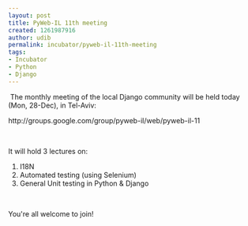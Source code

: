 ```yaml
---
layout: post
title: PyWeb-IL 11th meeting
created: 1261987916
author: udib
permalink: incubator/pyweb-il-11th-meeting
tags:
- Incubator
- Python
- Django
---
```

<p>&nbsp;The monthly meeting of the local Django community will be held today (Mon, 28-Dec), in Tel-Aviv:</p>
<p>http://groups.google.com/group/pyweb-il/web/pyweb-il-11</p>
<p>&nbsp;</p>
<p>It will hold 3 lectures on:</p>
<ol>
    <li>I18N</li>
    <li>Automated testing (using Selenium)</li>
    <li>General Unit testing in Python &amp; Django</li>
</ol>
<p>&nbsp;</p>
<p>You're all welcome to join!</p>
